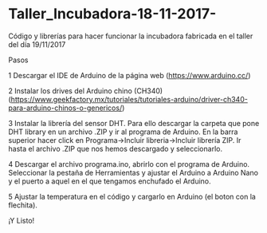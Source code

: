 # Taller_Incubadora-18-11-2017-
Código y librerías para hacer funcionar la incubadora fabricada en el taller del día 19/11/2017


Pasos

1 Descargar el IDE de Arduino de la página web (https://www.arduino.cc/)

2 Instalar los drives del Arduino chino (CH340) (https://www.geekfactory.mx/tutoriales/tutoriales-arduino/driver-ch340-para-arduino-chinos-o-genericos/)

3 Instalar la librería del sensor DHT. Para ello descargar la carpeta que pone DHT library en un archivo .ZIP y ir al programa de Arduino. En la barra superior hacer click en Programa->Incluir libreria->Incluir librería ZIP. Ir hasta el archivo .ZIP que nos hemos descargado y seleccionarlo.

4 Descargar el archivo programa.ino, abrirlo con el programa de Arduino. Seleccionar la pestaña de Herramientas y ajustar el Arduino a Arduino Nano y el puerto a aquel en el que tengamos enchufado el Arduino.

5 Ajustar la temperatura en el código y cargarlo en Arduino (el boton con la flechita).

¡Y Listo!

